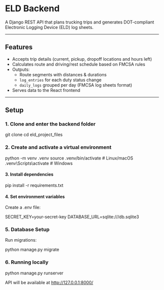 # ELD Backend

A Django REST API that plans trucking trips and generates DOT-compliant Electronic Logging Device (ELD) log sheets.

---

## Features

- Accepts trip details (current, pickup, dropoff locations and hours left)
- Calculates route and driving/rest schedule based on FMCSA rules
- Outputs:
  - Route segments with distances & durations
  - `log_entries` for each duty status change
  - `daily_logs` grouped per day (FMCSA log sheets format)
- Serves data to the React frontend

---

## Setup

### 1. Clone and enter the backend folder

git clone <your-repo-url>
cd eld_project_files

### 2. Create and activate a virtual environment
python -m venv .venv
source .venv/bin/activate       # Linux/macOS
.venv\Scripts\activate          # Windows

#### 3. Install dependencies
pip install -r requirements.txt

#### 4. Set environment variables

Create a .env file:

SECRET_KEY=your-secret-key
DATABASE_URL=sqlite:///db.sqlite3        

### 5. Database Setup

Run migrations:

python manage.py migrate

### 6. Running locally
python manage.py runserver


API will be available at http://127.0.0.1:8000/